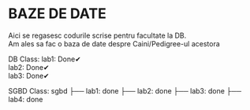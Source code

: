 # BAZE DE DATE

Aici se regasesc codurile scrise pentru facultate la DB.<br/>
Am ales sa fac o baza de date despre Caini/Pedigree-ul acestora

DB Class:
lab1: Done✔<br/>
lab2: Done✔<br/>
lab3: Done✔<br/>

SGBD Class:
sgbd
├── lab1: done
├── lab2: done
├── lab3: done
├── lab4: done
